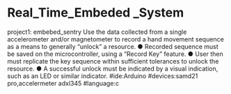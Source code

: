 # Real_Time_Embeded _System

project1: embebed_sentry
Use the data collected from a single accelerometer and/or magnetometer to record a hand movement sequence as a means to generally “unlock” a resource.
● Recorded sequence must be saved on the microcontroller, using a “Record Key”
feature.
● User then must replicate the key sequence within sufficient tolerances to unlock
the resource.
● A successful unlock must be indicated by a visual indication, such as an LED or
similar indicator.
#ide:Arduino
#devices:samd21 pro,accelermeter adxl345
#language:c
